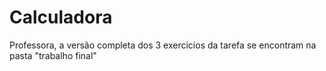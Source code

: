 # Calculadora

Professora, a versão completa dos 3 exercicios da tarefa se encontram na pasta "trabalho final"
